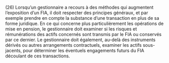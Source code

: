 (26) Lorsqu’un gestionnaire a recours à des méthodes qui augmentent l’exposition d’un FIA, il doit respecter des principes généraux, et par exemple prendre en compte la substance d’une transaction en plus de sa forme juridique. En ce qui concerne plus particulièrement les opérations de mise en pension, le gestionnaire doit examiner si les risques et rémunérations des actifs concernés sont transmis par le FIA ou conservés par ce dernier. Le gestionnaire doit également, au-delà des instruments dérivés ou autres arrangements contractuels, examiner les actifs sous-jacents, pour déterminer les éventuels engagements futurs du FIA découlant de ces transactions.